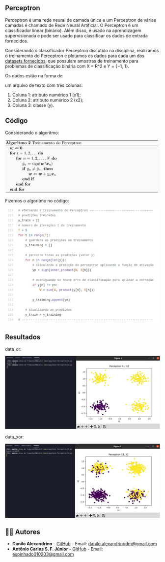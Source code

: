 ## Perceptron

Perceptron é uma rede neural de camada única e um Perceptron de várias camadas é chamado de Rede Neural Artificial. O Perceptron é um classificador linear (binário). Além disso, é usado na aprendizagem supervisionada e pode ser usado para classificar os dados de entrada fornecidos.

Considerando o classificador Perceptron discutido na disciplina, realizamos o treinamento do Perceptron e plotamos os dados para cada um dos <a href="https://github.com/daniloaldm/RNA/tree/main/atv1/dados">datasets fornecidos</a>, que possuiam amostras de treinamento para problemas de classificação binária com X = R^2 e Y = {−1, 1}.

Os dados estão na forma de

um arquivo de texto com três colunas:

1. Coluna 1: atributo numérico 1 (x1);
2. Coluna 2: atributo numérico 2 (x2);
3. Coluna 3: classe (y).

## Código
Considerando o algoritmo:
<p align="center">
   <img width="600" src="imagens/algoritmo_perceptron.jpeg">
</p>

Fizemos o algoritmo no código:
<p align="center">
   <img width="600" src="imagens/treinamento.jpeg">
</p>

## Resultados
data_or:
<p align="center">
   <img width="600" src="imagens/data_or_percent.jpeg">
</p>

data_xor:
<p align="center">
   <img width="600" src="imagens/data_xor_percent.jpeg">
</p>

## :man_technologist: Autores

- **Danilo Alexandrino** - [GitHub](https://github.com/daniloaldm) - Email: [danilo.alexandrinodm@gmail.com](mailto:danilo.alexandrinodm@gmail.com)
- **Antônio Carlos S. F. Júnior** - [GitHub](https://github.com/cacajr) - Email: [espinhado010203@gmail.com](espinhado010203@gmail.com)

